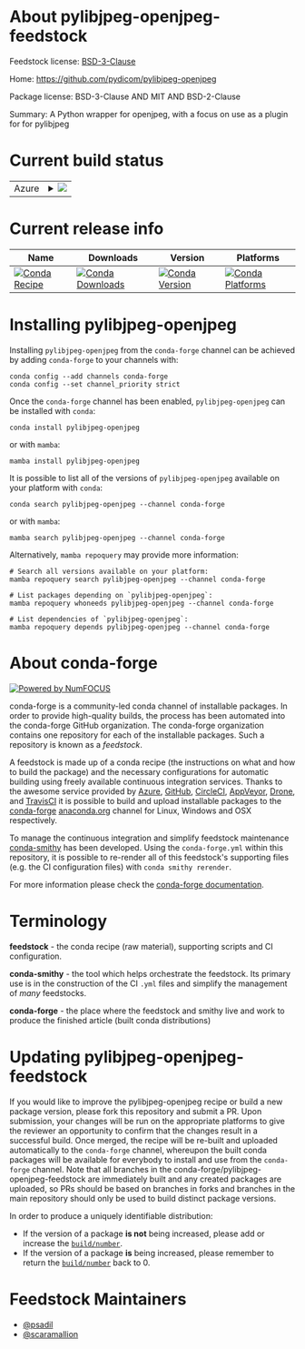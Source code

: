 About pylibjpeg-openjpeg-feedstock
==================================

Feedstock license: [BSD-3-Clause](https://github.com/conda-forge/pylibjpeg-openjpeg-feedstock/blob/main/LICENSE.txt)

Home: https://github.com/pydicom/pylibjpeg-openjpeg

Package license: BSD-3-Clause AND MIT AND BSD-2-Clause

Summary: A Python wrapper for openjpeg, with a focus on use as a plugin for for pylibjpeg

Current build status
====================


<table>
    
  <tr>
    <td>Azure</td>
    <td>
      <details>
        <summary>
          <a href="https://dev.azure.com/conda-forge/feedstock-builds/_build/latest?definitionId=26140&branchName=main">
            <img src="https://dev.azure.com/conda-forge/feedstock-builds/_apis/build/status/pylibjpeg-openjpeg-feedstock?branchName=main">
          </a>
        </summary>
        <table>
          <thead><tr><th>Variant</th><th>Status</th></tr></thead>
          <tbody><tr>
              <td>linux_64_python3.10.____cpython</td>
              <td>
                <a href="https://dev.azure.com/conda-forge/feedstock-builds/_build/latest?definitionId=26140&branchName=main">
                  <img src="https://dev.azure.com/conda-forge/feedstock-builds/_apis/build/status/pylibjpeg-openjpeg-feedstock?branchName=main&jobName=linux&configuration=linux%20linux_64_python3.10.____cpython" alt="variant">
                </a>
              </td>
            </tr><tr>
              <td>linux_64_python3.11.____cpython</td>
              <td>
                <a href="https://dev.azure.com/conda-forge/feedstock-builds/_build/latest?definitionId=26140&branchName=main">
                  <img src="https://dev.azure.com/conda-forge/feedstock-builds/_apis/build/status/pylibjpeg-openjpeg-feedstock?branchName=main&jobName=linux&configuration=linux%20linux_64_python3.11.____cpython" alt="variant">
                </a>
              </td>
            </tr><tr>
              <td>linux_64_python3.12.____cpython</td>
              <td>
                <a href="https://dev.azure.com/conda-forge/feedstock-builds/_build/latest?definitionId=26140&branchName=main">
                  <img src="https://dev.azure.com/conda-forge/feedstock-builds/_apis/build/status/pylibjpeg-openjpeg-feedstock?branchName=main&jobName=linux&configuration=linux%20linux_64_python3.12.____cpython" alt="variant">
                </a>
              </td>
            </tr><tr>
              <td>linux_64_python3.9.____cpython</td>
              <td>
                <a href="https://dev.azure.com/conda-forge/feedstock-builds/_build/latest?definitionId=26140&branchName=main">
                  <img src="https://dev.azure.com/conda-forge/feedstock-builds/_apis/build/status/pylibjpeg-openjpeg-feedstock?branchName=main&jobName=linux&configuration=linux%20linux_64_python3.9.____cpython" alt="variant">
                </a>
              </td>
            </tr><tr>
              <td>osx_64_python3.10.____cpython</td>
              <td>
                <a href="https://dev.azure.com/conda-forge/feedstock-builds/_build/latest?definitionId=26140&branchName=main">
                  <img src="https://dev.azure.com/conda-forge/feedstock-builds/_apis/build/status/pylibjpeg-openjpeg-feedstock?branchName=main&jobName=osx&configuration=osx%20osx_64_python3.10.____cpython" alt="variant">
                </a>
              </td>
            </tr><tr>
              <td>osx_64_python3.11.____cpython</td>
              <td>
                <a href="https://dev.azure.com/conda-forge/feedstock-builds/_build/latest?definitionId=26140&branchName=main">
                  <img src="https://dev.azure.com/conda-forge/feedstock-builds/_apis/build/status/pylibjpeg-openjpeg-feedstock?branchName=main&jobName=osx&configuration=osx%20osx_64_python3.11.____cpython" alt="variant">
                </a>
              </td>
            </tr><tr>
              <td>osx_64_python3.12.____cpython</td>
              <td>
                <a href="https://dev.azure.com/conda-forge/feedstock-builds/_build/latest?definitionId=26140&branchName=main">
                  <img src="https://dev.azure.com/conda-forge/feedstock-builds/_apis/build/status/pylibjpeg-openjpeg-feedstock?branchName=main&jobName=osx&configuration=osx%20osx_64_python3.12.____cpython" alt="variant">
                </a>
              </td>
            </tr><tr>
              <td>osx_64_python3.9.____cpython</td>
              <td>
                <a href="https://dev.azure.com/conda-forge/feedstock-builds/_build/latest?definitionId=26140&branchName=main">
                  <img src="https://dev.azure.com/conda-forge/feedstock-builds/_apis/build/status/pylibjpeg-openjpeg-feedstock?branchName=main&jobName=osx&configuration=osx%20osx_64_python3.9.____cpython" alt="variant">
                </a>
              </td>
            </tr><tr>
              <td>win_64_python3.10.____cpython</td>
              <td>
                <a href="https://dev.azure.com/conda-forge/feedstock-builds/_build/latest?definitionId=26140&branchName=main">
                  <img src="https://dev.azure.com/conda-forge/feedstock-builds/_apis/build/status/pylibjpeg-openjpeg-feedstock?branchName=main&jobName=win&configuration=win%20win_64_python3.10.____cpython" alt="variant">
                </a>
              </td>
            </tr><tr>
              <td>win_64_python3.11.____cpython</td>
              <td>
                <a href="https://dev.azure.com/conda-forge/feedstock-builds/_build/latest?definitionId=26140&branchName=main">
                  <img src="https://dev.azure.com/conda-forge/feedstock-builds/_apis/build/status/pylibjpeg-openjpeg-feedstock?branchName=main&jobName=win&configuration=win%20win_64_python3.11.____cpython" alt="variant">
                </a>
              </td>
            </tr><tr>
              <td>win_64_python3.12.____cpython</td>
              <td>
                <a href="https://dev.azure.com/conda-forge/feedstock-builds/_build/latest?definitionId=26140&branchName=main">
                  <img src="https://dev.azure.com/conda-forge/feedstock-builds/_apis/build/status/pylibjpeg-openjpeg-feedstock?branchName=main&jobName=win&configuration=win%20win_64_python3.12.____cpython" alt="variant">
                </a>
              </td>
            </tr><tr>
              <td>win_64_python3.9.____cpython</td>
              <td>
                <a href="https://dev.azure.com/conda-forge/feedstock-builds/_build/latest?definitionId=26140&branchName=main">
                  <img src="https://dev.azure.com/conda-forge/feedstock-builds/_apis/build/status/pylibjpeg-openjpeg-feedstock?branchName=main&jobName=win&configuration=win%20win_64_python3.9.____cpython" alt="variant">
                </a>
              </td>
            </tr>
          </tbody>
        </table>
      </details>
    </td>
  </tr>
</table>

Current release info
====================

| Name | Downloads | Version | Platforms |
| --- | --- | --- | --- |
| [![Conda Recipe](https://img.shields.io/badge/recipe-pylibjpeg--openjpeg-green.svg)](https://anaconda.org/conda-forge/pylibjpeg-openjpeg) | [![Conda Downloads](https://img.shields.io/conda/dn/conda-forge/pylibjpeg-openjpeg.svg)](https://anaconda.org/conda-forge/pylibjpeg-openjpeg) | [![Conda Version](https://img.shields.io/conda/vn/conda-forge/pylibjpeg-openjpeg.svg)](https://anaconda.org/conda-forge/pylibjpeg-openjpeg) | [![Conda Platforms](https://img.shields.io/conda/pn/conda-forge/pylibjpeg-openjpeg.svg)](https://anaconda.org/conda-forge/pylibjpeg-openjpeg) |

Installing pylibjpeg-openjpeg
=============================

Installing `pylibjpeg-openjpeg` from the `conda-forge` channel can be achieved by adding `conda-forge` to your channels with:

```
conda config --add channels conda-forge
conda config --set channel_priority strict
```

Once the `conda-forge` channel has been enabled, `pylibjpeg-openjpeg` can be installed with `conda`:

```
conda install pylibjpeg-openjpeg
```

or with `mamba`:

```
mamba install pylibjpeg-openjpeg
```

It is possible to list all of the versions of `pylibjpeg-openjpeg` available on your platform with `conda`:

```
conda search pylibjpeg-openjpeg --channel conda-forge
```

or with `mamba`:

```
mamba search pylibjpeg-openjpeg --channel conda-forge
```

Alternatively, `mamba repoquery` may provide more information:

```
# Search all versions available on your platform:
mamba repoquery search pylibjpeg-openjpeg --channel conda-forge

# List packages depending on `pylibjpeg-openjpeg`:
mamba repoquery whoneeds pylibjpeg-openjpeg --channel conda-forge

# List dependencies of `pylibjpeg-openjpeg`:
mamba repoquery depends pylibjpeg-openjpeg --channel conda-forge
```


About conda-forge
=================

[![Powered by
NumFOCUS](https://img.shields.io/badge/powered%20by-NumFOCUS-orange.svg?style=flat&colorA=E1523D&colorB=007D8A)](https://numfocus.org)

conda-forge is a community-led conda channel of installable packages.
In order to provide high-quality builds, the process has been automated into the
conda-forge GitHub organization. The conda-forge organization contains one repository
for each of the installable packages. Such a repository is known as a *feedstock*.

A feedstock is made up of a conda recipe (the instructions on what and how to build
the package) and the necessary configurations for automatic building using freely
available continuous integration services. Thanks to the awesome service provided by
[Azure](https://azure.microsoft.com/en-us/services/devops/), [GitHub](https://github.com/),
[CircleCI](https://circleci.com/), [AppVeyor](https://www.appveyor.com/),
[Drone](https://cloud.drone.io/welcome), and [TravisCI](https://travis-ci.com/)
it is possible to build and upload installable packages to the
[conda-forge](https://anaconda.org/conda-forge) [anaconda.org](https://anaconda.org/)
channel for Linux, Windows and OSX respectively.

To manage the continuous integration and simplify feedstock maintenance
[conda-smithy](https://github.com/conda-forge/conda-smithy) has been developed.
Using the ``conda-forge.yml`` within this repository, it is possible to re-render all of
this feedstock's supporting files (e.g. the CI configuration files) with ``conda smithy rerender``.

For more information please check the [conda-forge documentation](https://conda-forge.org/docs/).

Terminology
===========

**feedstock** - the conda recipe (raw material), supporting scripts and CI configuration.

**conda-smithy** - the tool which helps orchestrate the feedstock.
                   Its primary use is in the construction of the CI ``.yml`` files
                   and simplify the management of *many* feedstocks.

**conda-forge** - the place where the feedstock and smithy live and work to
                  produce the finished article (built conda distributions)


Updating pylibjpeg-openjpeg-feedstock
=====================================

If you would like to improve the pylibjpeg-openjpeg recipe or build a new
package version, please fork this repository and submit a PR. Upon submission,
your changes will be run on the appropriate platforms to give the reviewer an
opportunity to confirm that the changes result in a successful build. Once
merged, the recipe will be re-built and uploaded automatically to the
`conda-forge` channel, whereupon the built conda packages will be available for
everybody to install and use from the `conda-forge` channel.
Note that all branches in the conda-forge/pylibjpeg-openjpeg-feedstock are
immediately built and any created packages are uploaded, so PRs should be based
on branches in forks and branches in the main repository should only be used to
build distinct package versions.

In order to produce a uniquely identifiable distribution:
 * If the version of a package **is not** being increased, please add or increase
   the [``build/number``](https://docs.conda.io/projects/conda-build/en/latest/resources/define-metadata.html#build-number-and-string).
 * If the version of a package **is** being increased, please remember to return
   the [``build/number``](https://docs.conda.io/projects/conda-build/en/latest/resources/define-metadata.html#build-number-and-string)
   back to 0.

Feedstock Maintainers
=====================

* [@psadil](https://github.com/psadil/)
* [@scaramallion](https://github.com/scaramallion/)

